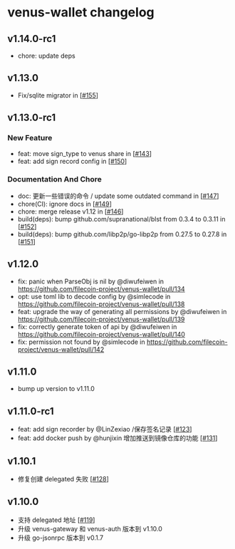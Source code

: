 # venus-wallet changelog

## v1.14.0-rc1

* chore: update deps

## v1.13.0

* Fix/sqlite migrator in [[#155](https://github.com/filecoin-project/venus-wallet/pull/155)]

## v1.13.0-rc1

### New Feature
* feat: move sign_type to venus share in [[#143](https://github.com/filecoin-project/venus-wallet/pull/143)]
* feat: add sign record config in [[#150](https://github.com/filecoin-project/venus-wallet/pull/150)]

### Documentation And Chore
* doc: 更新一些错误的命令 / update some outdated command in [[#147](https://github.com/filecoin-project/venus-wallet/pull/147)]
* chore(CI): ignore docs in [[#149](https://github.com/filecoin-project/venus-wallet/pull/149)]
* chore: merge release v1.12 in [[#146](https://github.com/filecoin-project/venus-wallet/pull/146)]
* build(deps): bump github.com/supranational/blst from 0.3.4 to 0.3.11 in [[#152](https://github.com/filecoin-project/venus-wallet/pull/152)]
* build(deps): bump github.com/libp2p/go-libp2p from 0.27.5 to 0.27.8 in [[#151](https://github.com/filecoin-project/venus-wallet/pull/151)]

## v1.12.0

* fix: panic when ParseObj is nil by @diwufeiwen in https://github.com/filecoin-project/venus-wallet/pull/134
* opt: use toml lib to decode config by @simlecode in https://github.com/filecoin-project/venus-wallet/pull/138
* feat: upgrade the way of generating all permissions by @diwufeiwen in https://github.com/filecoin-project/venus-wallet/pull/139
* fix: correctly generate token of api by @diwufeiwen in https://github.com/filecoin-project/venus-wallet/pull/140
* fix: permission not found by @simlecode in https://github.com/filecoin-project/venus-wallet/pull/142

## v1.11.0

* bump up version to v1.11.0

## v1.11.0-rc1

* feat: add sign recorder by @LinZexiao /保存签名记录 [[#123](https://github.com/filecoin-project/venus-wallet/pull/123)]
* feat: add docker push by @hunjixin 增加推送到镜像仓库的功能 [[#131](https://github.com/filecoin-project/venus-wallet/pull/131)]

## v1.10.1

* 修复创建 delegated 失败 [[#128](https://github.com/filecoin-project/venus-wallet/pull/128)]

## v1.10.0

* 支持 delegated 地址 [[#119](https://github.com/filecoin-project/venus-wallet/pull/119)]
* 升级 venus-gateway 和 venus-auth 版本到 v1.10.0
* 升级 go-jsonrpc 版本到 v0.1.7
